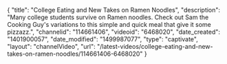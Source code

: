 {
    "title": "College Eating and New Takes on Ramen Noodles",
    "description": "Many college students survive on Ramen noodles. Check out Sam the Cooking Guy's variations to this simple and quick meal that give it some pizzazz.",
    "channelid": "114661406",
    "videoid": "6468020",
    "date_created": "1401900057",
    "date_modified": "1499987077",
    "type": "captivate",
    "layout": "channelVideo",
    "url": "\/latest-videos\/college-eating-and-new-takes-on-ramen-noodles\/114661406-6468020"
}